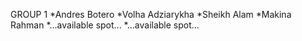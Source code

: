 GROUP 1
  *Andres Botero
  *Volha Adziarykha
  *Sheikh Alam
  *Makina Rahman
  *...available spot...
  *...available spot...
  
  

